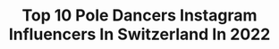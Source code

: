 ---
title: Top 10 Pole Dancers Instagram Influencers In Switzerland In 2022
description: >-
  Find top pole dancers Instagram influencers in Switzerland in 2022. Most popular hashtags: #flexibility #yoga #switzerland #calisthenics.
platform: Instagram
hits: 9
text_top: Identify the top-rated Instagram profiles on inBeat.
text_bottom: Our platform has 9 Instagram influencers like this in Switzerland for you to collaborate.
profiles:
  - username: "lauralou.hypnotic"
    fullname: >-
      Laura Hypnotic Exotic Kitty 🐆
    bio: >-
      Exotic Pole Artist 🖤 Owner @pole_academy Creator @poleanimal #hypnoticgang are you in? 👯‍♀️
    location: "Switzerland"
    followers: 20021
    engagement: 263
    commentsToLikes: 0.066105
    id: ck0uer1kulwyg0i192by5a7aw
    verified: false
    hashtags: "#hypnoticexotic, #backbends, #sparkleheels, #paradisechick"
  - username: "kylaren.sw"
    fullname: >-
      Kyla Ren ❄️
    bio: >-
      
    location: "Switzerland"
    followers: 35729
    engagement: 515
    commentsToLikes: 0.016692
    id: ckaot8u3gutpy0i78ihpjmzb9
    verified: false
    hashtags: "#cosplayer, #geekgirl, #inkedgirl, #cosplaygirl"
  - username: "l.gorgeous"
    fullname: >-
      🔥Prof Model
    bio: >-
      I SEDUCE YOUR MIND WITH MY PHOTO ART 🌹Muse with Ukrainian roots 🌎Travel & dance addicted Split is my new superpower😏 💫Blog @olesia_dreams 📍Zürich
    location: "Switzerland"
    followers: 110447
    engagement: 335
    commentsToLikes: 0.028902
    id: ckap4l5fi7s440i78vwwv8xce
    verified: false
    hashtags: "#germanmodel, #parismodel, #dubaimodel, #longhair"
  - username: "manon_k_"
    fullname: >-
      Manon
    bio: >-
      Travel(30countries)/sport/photo(with Canon)📸/nature/music🎹 Master in Law🎓⚖ 1st🥇CH pole championship(doubles)🇨🇭2016 1st🥇PSO Europe IPSF world pole
    location: "Switzerland"
    followers: 3325
    engagement: 1853
    commentsToLikes: 0.060676
    id: ck8t2hgmgzilz0j786b4m2srs
    verified: false
    hashtags: "#kenya, #underwaterphotography, #lanzarote, #swimmingwithsharks"
  - username: "fredvaudroz"
    fullname: >-
      Fred Vaudroz
    bio: >-
      professional photographer personal account @iamfredvaudroz
    location: "Switzerland"
    followers: 13594
    engagement: 745
    commentsToLikes: 0.017352
    id: ck0vuvc5mmbzi0i19bppich89
    verified: false
    hashtags: "#yoga, #fitgirl, #yogaphotography, #yogaoutside"
  - username: "pitbuehler"
    fullname: >-
      Pit Buehler
    bio: >-
      Photographer | Switzerland Portraiture | Performing Arts
    location: "Switzerland"
    followers: 11982
    engagement: 427
    commentsToLikes: 0.012838
    id: ck0vzex378rww0i194ki2x6r1
    verified: false
    hashtags: "#pitbuehlerphotography, #contortionist, #photoschweiz, #pitbuehlerartseries"
  - username: "manustatic993"
    fullname: >-
      Manuel Schiltknecht
    bio: >-
      💡 Founder of @bardogs_zuerich 🤸🏻‍♂️ Street Workout 📍 Zurich 👉🏼 Purpose fuels passion
    location: "Switzerland"
    followers: 36957
    engagement: 712
    commentsToLikes: 0.032775
    id: ck55lfp3o1ggm0i1158zvsem1
    verified: false
    hashtags: "#fitness, #passion, #workoutmotivation, #frontlever"
  - username: "radiculo"
    fullname: >-
      balz müller
    bio: >-
      professional funboarder! experimenting with foils fins and wings 😅 suistyle ~~~~~~~~~~~~~~~~~~~~~~~~~~~~~~~~~~MB moulay 2019
    location: "Switzerland"
    followers: 18632
    engagement: 730
    commentsToLikes: 0.017022
    id: ck0w4nnybzhdy0i19qhbne3hu
    verified: false
    hashtags: "#continentseven, #windsurfing, #windfoil, #wingsurf"
  - username: "remoschmidofficial"
    fullname: >-
      Remo Schmid
    bio: >-
      Networker & Unternehmer - Weltrekordhalter 2020 - PrixCourage 2017 - Super10Kampf 2007 - Jurymitglied Beobachter
    location: "Switzerland"
    followers: 10259
    engagement: 205
    commentsToLikes: 0.127146
    id: ck13cum9e28qt0i193xh5lmc5
    verified: false
    hashtags: "#courage, #shooting, #final, #swissmensaward2020"
---